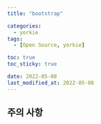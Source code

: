 ```yaml
---
title: "bootstrap"

categories:
  - yorkie
tags:
  - [Open Source, yorkie]

toc: true
toc_sticky: true

date: 2022-05-08
last_modified_at: 2022-05-08
---
```


## 주의 사항
